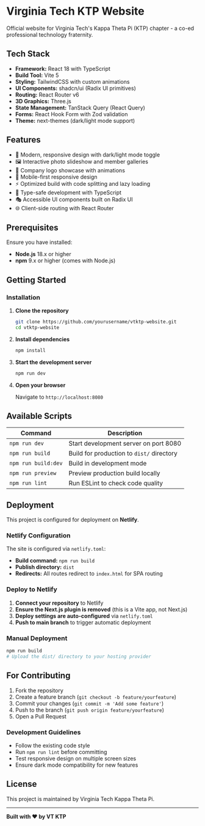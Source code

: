 # Virginia Tech KTP Website

Official website for Virginia Tech's Kappa Theta Pi (KTP) chapter - a co-ed professional technology fraternity.

## Tech Stack

- **Framework:** React 18 with TypeScript
- **Build Tool:** Vite 5
- **Styling:** TailwindCSS with custom animations
- **UI Components:** shadcn/ui (Radix UI primitives)
- **Routing:** React Router v6
- **3D Graphics:** Three.js
- **State Management:** TanStack Query (React Query)
- **Forms:** React Hook Form with Zod validation
- **Theme:** next-themes (dark/light mode support)

## Features

- 🎨 Modern, responsive design with dark/light mode toggle
- 🖼️ Interactive photo slideshow and member galleries
- 💼 Company logo showcase with animations
- 📱 Mobile-first responsive design
- ⚡ Optimized build with code splitting and lazy loading
- 🎯 Type-safe development with TypeScript
- 🎭 Accessible UI components built on Radix UI
- 🌐 Client-side routing with React Router

## Prerequisites

Ensure you have installed:
- **Node.js** 18.x or higher
- **npm** 9.x or higher (comes with Node.js)

## Getting Started

### Installation

1. **Clone the repository**
   ```bash
   git clone https://github.com/yourusername/vtktp-website.git
   cd vtktp-website
   ```

2. **Install dependencies**
   ```bash
   npm install
   ```

3. **Start the development server**
   ```bash
   npm run dev
   ```

4. **Open your browser**
   
   Navigate to `http://localhost:8080`

## Available Scripts

| Command | Description |
|---------|-------------|
| `npm run dev` | Start development server on port 8080 |
| `npm run build` | Build for production to `dist/` directory |
| `npm run build:dev` | Build in development mode |
| `npm run preview` | Preview production build locally |
| `npm run lint` | Run ESLint to check code quality |

## Deployment

This project is configured for deployment on **Netlify**.

### Netlify Configuration

The site is configured via `netlify.toml`:
- **Build command:** `npm run build`
- **Publish directory:** `dist`
- **Redirects:** All routes redirect to `index.html` for SPA routing

### Deploy to Netlify

1. **Connect your repository** to Netlify
2. **Ensure the Next.js plugin is removed** (this is a Vite app, not Next.js)
3. **Deploy settings are auto-configured** via `netlify.toml`
4. **Push to main branch** to trigger automatic deployment

### Manual Deployment

```bash
npm run build
# Upload the dist/ directory to your hosting provider
```

## For Contributing

1. Fork the repository
2. Create a feature branch (`git checkout -b feature/yourfeature`)
3. Commit your changes (`git commit -m 'Add some feature'`)
4. Push to the branch (`git push origin feature/yourfeature`)
5. Open a Pull Request

### Development Guidelines

- Follow the existing code style
- Run `npm run lint` before committing
- Test responsive design on multiple screen sizes
- Ensure dark mode compatibility for new features

## License

This project is maintained by Virginia Tech Kappa Theta Pi.

---

**Built with ❤️ by VT KTP**
